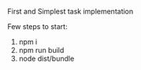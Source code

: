 First and Simplest task implementation

Few steps to start:
1. npm i
2. npm run build
3. node dist/bundle